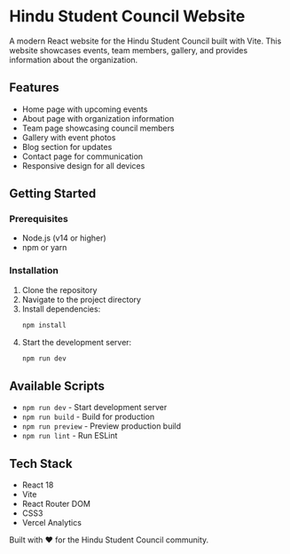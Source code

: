 # Hindu Student Council Website

A modern React website for the Hindu Student Council built with Vite. This website showcases events, team members, gallery, and provides information about the organization.

## Features

- Home page with upcoming events
- About page with organization information
- Team page showcasing council members
- Gallery with event photos
- Blog section for updates
- Contact page for communication
- Responsive design for all devices

## Getting Started

### Prerequisites
- Node.js (v14 or higher)
- npm or yarn

### Installation
1. Clone the repository
2. Navigate to the project directory
3. Install dependencies:
   ```bash
   npm install
   ```
4. Start the development server:
   ```bash
   npm run dev
   ```

## Available Scripts

- `npm run dev` - Start development server
- `npm run build` - Build for production
- `npm run preview` - Preview production build
- `npm run lint` - Run ESLint

## Tech Stack

- React 18
- Vite
- React Router DOM
- CSS3
- Vercel Analytics

Built with ❤️ for the Hindu Student Council community.
